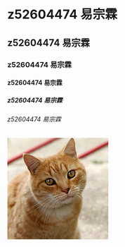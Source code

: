 # z52604474 易宗霖
## z52604474 易宗霖
### z52604474 易宗霖
#### z52604474 易宗霖
##### z52604474 易宗霖
###### z52604474 易宗霖
![](Cat03.jpg "第一科大")

